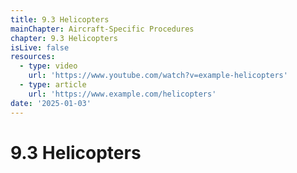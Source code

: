 ```yaml
---
title: 9.3 Helicopters
mainChapter: Aircraft-Specific Procedures
chapter: 9.3 Helicopters
isLive: false
resources:
  - type: video
    url: 'https://www.youtube.com/watch?v=example-helicopters'
  - type: article
    url: 'https://www.example.com/helicopters'
date: '2025-01-03'
---
```


# 9.3 Helicopters
